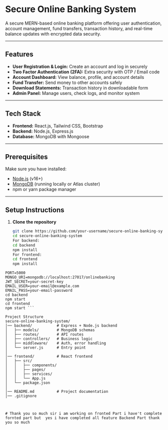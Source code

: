  # Secure Online Banking System

A secure MERN-based online banking platform offering user authentication, account management, fund transfers, transaction history, and real-time balance updates with encrypted data security.  

---

## Features
- **User Registration & Login:** Create an account and log in securely  
- **Two Factor Authentication (2FA):** Extra security with OTP / Email code  
- **Account Dashboard:** View balance, profile, and account details  
- **Fund Transfer:** Send money to other accounts safely  
- **Download Statements:** Transaction history in downloadable form  
- **Admin Panel:** Manage users, check logs, and monitor system  

---

## Tech Stack
- **Frontend:** React.js, Tailwind CSS, Bootstrap  
- **Backend:** Node.js, Express.js  
- **Database:** MongoDB with Mongoose  

---

## Prerequisites
Make sure you have installed:
- [Node.js](https://nodejs.org/) (v16+)  
- [MongoDB](https://www.mongodb.com/) (running locally or Atlas cluster)  
- npm or yarn package manager  

---

## Setup Instructions

1. **Clone the repository**
   ```bash
   git clone https://github.com/your-username/secure-online-banking-system.git
   cd secure-online-banking-system
   For backend:
   cd backend
   npm install
   For frontend:
   cd frontend
   npm install
```Create a .env file inside the backend folder and add values like:
PORT=5000
MONGO_URI=mongodb://localhost:27017/onlinebanking
JWT_SECRET=your-secret-key
EMAIL_USER=your-email@example.com
EMAIL_PASS=your-email-password
cd backend
npm start
cd frontend
npm start ```

Project Structure
secure-online-banking-system/
│── backend/           # Express + Node.js backend
│   ├── models/        # MongoDB schemas
│   ├── routes/        # API routes
│   ├── controllers/   # Business logic
│   ├── middleware/    # Auth, error handling
│   └── server.js      # Entry point
│
│── frontend/          # React frontend
│   ├── src/
│   │   ├── components/
│   │   ├── pages/
│   │   ├── services/
│   │   └── App.js
│   └── package.json
│
│── README.md          # Project documentation
│── .gitignore



# Thank you so much sir i am working on fronted Part i have't complete fornted part but  yes i have completed all feature Backend Part thank you so much  
